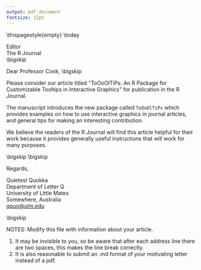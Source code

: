 ```yaml
---
output: pdf_document
fontsize: 12pt
---
```


\thispagestyle{empty}
\today

Editor   
The R Journal  
\bigskip

Dear Professor Cook,
\bigskip

Please consider our article titled "ToOoOlTiPs: An R Package for Customizable Tooltips in Interactive Graphics" for publication in the R Journal.

The manuscript introduces the new package called `ToOoOlTiPs` which provides examples on how to use interactive graphics in journal articles, and general tips for making an interesting contribution.

We believe the readers of the R Journal will find this article helpful for their work because it provides generally useful instructions that will work for many purposes. 

\bigskip
\bigskip

Regards,
    
    
    
    
Quietest Quokka  
Department of Letter Q  
University of Little Mates  
Somewhere, Australia  
qquo@ulm.edu

\bigskip

NOTES: Modify this file with information about your article. 

1. It may be invisible to you, so be aware that after each address line there are two spaces, this makes the line break correctly.
2. It is also reasonable to submit an .md format of your motivating letter instead of a pdf. 
